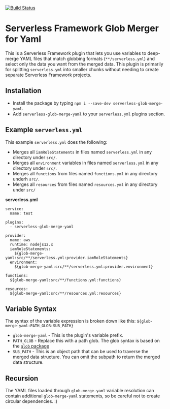 [![Build Status](https://img.shields.io/github/workflow/status/misterjoshua/serverless-glob-merge-yaml/CI)](https://github.com/misterjoshua/serverless-glob-merge-yaml/actions?query=workflow%3ACI)

# Serverless Framework Glob Merger for Yaml

This is a Serverless Framework plugin that lets you use variables to deep-merge YAML files that match globbing formats (`**/serverless.yml`) and select only the data you want from the merged data. This plugin is primarily for splitting `serverless.yml` into smaller chunks without needing to create separate Serverless Framework projects.

## Installation

- Install the package by typing `npm i --save-dev serverless-glob-merge-yaml`.
- Add `serverless-glob-merge-yaml` to your `serverless.yml` plugins section.

## Example `serverless.yml`

This example `serverless.yml` does the following:

- Merges all `iamRoleStatements` in files named `serverless.yml` in any directory under `src/`.
- Merges all `environment` variables in files named `serverless.yml` in any directory under `src/`.
- Merges all `functions` from files named `functions.yml` in any directory underh `src/`.
- Merges all `resources` from files named `resources.yml` in any directory under `src/`

**serverless.yml**

```
service:
  name: test

plugins:
  - serverless-glob-merge-yaml

provider:
  name: aws
  runtime: nodejs12.x
  iamRoleStatements:
    ${glob-merge-yaml:src/**/serverless.yml:provider.iamRoleStatements}
  environment:
    ${glob-merge-yaml:src/**/serverless.yml:provider.environment}

functions:
  ${glob-merge-yaml:src/**/functions.yml:functions}

resources:
  ${glob-merge-yaml:src/**/resources.yml:resources}
```

## Variable Syntax

The syntax of the variable expression is broken down like this: `${glob-merge-yaml:PATH_GLOB:SUB_PATH}`

- `glob-merge-yaml` - This is the plugin's variable prefix.
- `PATH_GLOB` - Replace this with a path glob. The glob syntax is based on the [`glob` package](https://github.com/isaacs/node-glob#readme)
- `SUB_PATH` - This is an object path that can be used to traverse the merged data structure. You can omit the subpath to return the merged data structure.

## Recursion

The YAML files loaded through `glob-merge-yaml` variable resolution can contain additional `glob-merge-yaml` statements, so be careful not to create circular dependencies. :)
